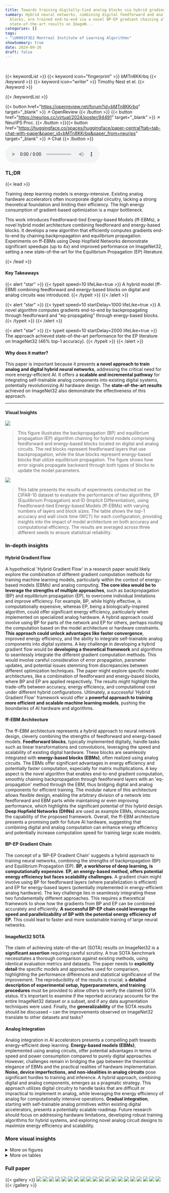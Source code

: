 ```yaml
---
title: Towards training digitally-tied analog blocks via hybrid gradient computation
summary: Hybrid neural networks, combining digital feedforward and analog energy-based
  blocks, are trained end-to-end via a novel BP-EP gradient chaining algorithm, achieving
  state-of-the-art results on ImageN...
categories: []
tags:
- "\U0001F3E2 Montreal Institute of Learning Algorithms"
showSummary: true
date: 2024-09-26
draft: false
---
```


<br>

{{< keywordList >}}
{{< keyword icon="fingerprint" >}} bMTn8KKrbq {{< /keyword >}}
{{< keyword icon="writer" >}} Timothy Nest et el. {{< /keyword >}}
 
{{< /keywordList >}}

{{< button href="https://openreview.net/forum?id=bMTn8KKrbq" target="_blank" >}}
↗ OpenReview
{{< /button >}}
{{< button href="https://neurips.cc/virtual/2024/poster/94491" target="_blank" >}}
↗ NeurIPS Proc.
{{< /button >}}{{< button href="https://huggingface.co/spaces/huggingface/paper-central?tab=tab-chat-with-paper&paper_id=bMTn8KKrbq&paper_from=neurips" target="_blank" >}}
↗ Chat
{{< /button >}}



<audio controls>
    <source src="https://ai-paper-reviewer.com/bMTn8KKrbq/podcast.wav" type="audio/wav">
    Your browser does not support the audio element.
</audio>


### TL;DR


{{< lead >}}

Training deep learning models is energy-intensive.  Existing analog hardware accelerators often incorporate digital circuitry, lacking a strong theoretical foundation and limiting their efficiency.  The high energy consumption of gradient-based optimization is a major bottleneck.

This work introduces Feedforward-tied Energy-based Models (ff-EBMs), a novel hybrid model architecture combining feedforward and energy-based blocks.  It develops a new algorithm that efficiently computes gradients end-to-end by chaining backpropagation and equilibrium propagation.  Experiments on ff-EBMs using Deep Hopfield Networks demonstrate significant speedups (up to 4x) and improved performance on ImageNet32, setting a new state-of-the-art for the Equilibrium Propagation (EP) literature.

{{< /lead >}}


#### Key Takeaways

{{< alert "star" >}}
{{< typeit speed=10 lifeLike=true >}} A hybrid model (ff-EBM) combining feedforward and energy-based blocks on digital and analog circuits was introduced. {{< /typeit >}}
{{< /alert >}}

{{< alert "star" >}}
{{< typeit speed=10 startDelay=1000 lifeLike=true >}} A novel algorithm computes gradients end-to-end by backpropagating through feedforward and "eq-propagating" through energy-based blocks. {{< /typeit >}}
{{< /alert >}}

{{< alert "star" >}}
{{< typeit speed=10 startDelay=2000 lifeLike=true >}} The approach achieved state-of-the-art performance for the EP literature on ImageNet32 (46% top-1 accuracy). {{< /typeit >}}
{{< /alert >}}

#### Why does it matter?
This paper is important because it presents **a novel approach to train analog and digital hybrid neural networks**, addressing the critical need for more energy-efficient AI.  It offers a **scalable and incremental pathway** for integrating self-trainable analog components into existing digital systems, potentially revolutionizing AI hardware design. The **state-of-the-art results** achieved on ImageNet32 also demonstrate the effectiveness of this approach.

------
#### Visual Insights



![](https://ai-paper-reviewer.com/bMTn8KKrbq/figures_1_1.jpg)

> This figure illustrates the backpropagation (BP) and equilibrium propagation (EP) algorithm chaining for hybrid models comprising feedforward and energy-based blocks located on digital and analog circuits.  The red blocks represent feedforward layers that use backpropagation, while the blue blocks represent energy-based blocks that utilize equilibrium propagation. The figure shows how error signals propagate backward through both types of blocks to update the model parameters.





![](https://ai-paper-reviewer.com/bMTn8KKrbq/tables_7_1.jpg)

> This table presents the results of experiments conducted on the CIFAR-10 dataset to evaluate the performance of two algorithms, EP (Equilibrium Propagation) and ID (Implicit Differentiation), using Feedforward-tied Energy-based Models (ff-EBMs) with varying numbers of layers and block sizes. The table shows the top-1 accuracy and wall clock time (WCT) for each configuration, providing insights into the impact of model architecture on both accuracy and computational efficiency.  The results are averaged across three different seeds to ensure statistical reliability.





### In-depth insights


#### Hybrid Gradient Flow
A hypothetical 'Hybrid Gradient Flow' in a research paper would likely explore the combination of different gradient computation methods for training machine learning models, particularly within the context of energy-based models (EBMs) and analog computing.  **The core idea would be to leverage the strengths of multiple approaches**, such as backpropagation (BP) and equilibrium propagation (EP), to overcome individual limitations and improve efficiency. For example, BP, while highly effective, is computationally expensive, whereas EP, being a biologically-inspired algorithm, could offer significant energy efficiency, particularly when implemented on specialized analog hardware. A hybrid approach could involve using BP for parts of the network and EP for others, perhaps routing the computation based on the model architecture or hardware constraints.  **This approach could unlock advantages like faster convergence**, improved energy efficiency, and the ability to integrate self-trainable analog components into digital systems.  A key challenge in developing a hybrid gradient flow would be **developing a theoretical framework** and algorithms to seamlessly integrate the different gradient computation methods.  This would involve careful consideration of error propagation, parameter updates, and potential issues stemming from discrepancies between different optimization techniques. The paper might explore specific model architectures, like a combination of feedforward and energy-based blocks, where BP and EP are applied respectively. The results might highlight the trade-offs between accuracy, energy efficiency, and computational cost under different hybrid configurations.  Ultimately, a successful 'Hybrid Gradient Flow' framework would offer a **powerful approach to training more efficient and scalable machine learning models**, pushing the boundaries of AI hardware and algorithms.

#### ff-EBM Architecture
The ff-EBM architecture represents a hybrid approach to neural network design, cleverly combining the strengths of feedforward and energy-based models.  **Feedforward blocks**, typically implemented digitally, handle tasks such as linear transformations and convolutions, leveraging the speed and scalability of existing digital hardware. These blocks are seamlessly integrated with **energy-based blocks (EBMs)**, often realized using analog circuits. The EBMs offer significant advantages in energy efficiency and potentially faster computation, especially for matrix multiplications.  A key aspect is the novel algorithm that enables end-to-end gradient computation, smoothly chaining backpropagation through feedforward layers with an 'eq-propagation' method through the EBM, thus bridging digital and analog components for efficient training.  The modular nature of this architecture allows flexible design, enabling the arbitrary division of a network into feedforward and EBM parts while maintaining or even improving performance, which highlights the significant potential of this hybrid design.  **Deep Hopfield Networks (DHNs)** are used as example EBMs, showcasing the capability of the proposed framework.  Overall, the ff-EBM architecture presents a promising path for future AI hardware, suggesting that combining digital and analog computation can enhance energy efficiency and potentially increase computation speed for training large scale models.

#### BP-EP Gradient Chain
The concept of a 'BP-EP Gradient Chain' suggests a hybrid approach to training neural networks, combining the strengths of backpropagation (BP) and Equilibrium Propagation (EP).  **BP, a workhorse of deep learning, is computationally expensive**.  **EP, an energy-based method, offers potential energy efficiency but faces scalability challenges.** A gradient chain might involve using BP for feedforward layers (where parallelization is efficient) and EP for energy-based layers (potentially implemented in energy-efficient analog hardware).  The key challenge lies in seamlessly integrating these two fundamentally different approaches. This requires a theoretical framework to show how the gradients from BP and EP can be combined accurately and efficiently.  **A successful BP-EP chain could leverage the speed and parallelizability of BP with the potential energy efficiency of EP.**  This could lead to faster and more sustainable training of large neural networks.

#### ImageNet32 SOTA
The claim of achieving state-of-the-art (SOTA) results on ImageNet32 is a **significant assertion** requiring careful scrutiny.  A true SOTA benchmark necessitates a thorough comparison against existing methods, using identical evaluation metrics and datasets.  The paper needs to **explicitly detail** the specific models and approaches used for comparison, highlighting the performance differences and statistical significance of the improvement.  The reproducibility of the results is crucial; a **detailed description of experimental setup, hyperparameters, and training procedures** must be provided to allow others to verify the claimed SOTA status.  It's important to examine if the reported accuracy accounts for the entire ImageNet32 dataset or a subset, and if any data augmentation techniques were used.  Finally, the **generalizability** of the SOTA results should be discussed – can the improvements observed on ImageNet32 translate to other datasets and tasks?

#### Analog Integration
Analog integration in AI accelerators presents a compelling path towards energy-efficient deep learning.  **Energy-based models (EBMs)**, implemented using analog circuits, offer potential advantages in terms of speed and power consumption compared to purely digital approaches. However, challenges remain in bridging the gap between the theoretical elegance of EBMs and the practical realities of hardware implementation.  **Noise, device imperfections, and non-idealities in analog circuits** pose significant hurdles to training and inference. A hybrid approach, combining digital and analog components, emerges as a pragmatic strategy. This approach utilizes digital circuitry to handle tasks that are difficult or impractical to implement in analog, while leveraging the energy efficiency of analog for computationally intensive operations. **Gradual integration**, starting with self-trainable analog primitives within existing digital accelerators, presents a potentially scalable roadmap. Future research should focus on addressing hardware limitations, developing robust training algorithms for hybrid systems, and exploring novel analog circuit designs to maximize energy efficiency and scalability.


### More visual insights

<details>
<summary>More on figures
</summary>


![](https://ai-paper-reviewer.com/bMTn8KKrbq/figures_3_1.jpg)

> This figure illustrates the forward and backward propagation of signals through a Feedforward-tied Energy-based Model (ff-EBM). The left side shows the forward pass, where data is processed sequentially through feedforward (pink) and energy-based (blue) blocks.  The right side shows the backward pass, illustrating how gradients are computed using a combination of backpropagation (BP) through feedforward blocks and equilibrium propagation (EP) through energy-based blocks.  The combination of digital feedforward blocks and analog energy-based blocks is central to the hybrid approach of the paper. This figure visually summarizes how the proposed algorithm combines standard backpropagation and equilibrium propagation for end-to-end gradient computation.


![](https://ai-paper-reviewer.com/bMTn8KKrbq/figures_5_1.jpg)

> This figure compares the gradients computed by Equilibrium Propagation (EP) and Implicit Differentiation (ID) methods.  It visualizes the transient gradient dynamics for a ff-EBM (Feedforward-tied Energy-based Model) with 6 blocks and 15 layers on a single data sample.  Each subplot shows gradients for a single layer across all blocks, demonstrating how the gradients evolve over time as the methods propagate backward (ID) or forward (EP). The close alignment of the curves shows that the gradients computed by both methods match closely.


![](https://ai-paper-reviewer.com/bMTn8KKrbq/figures_6_1.jpg)

> This figure compares the gradients computed by Equilibrium Propagation (EP) and Implicit Differentiation (ID) methods for a feedforward-tied energy-based model (ff-EBM).  The ff-EBM consists of 6 blocks and 15 layers.  Each subplot shows the gradients for a single layer within a block, with time progressing backward from the last block to the first block.  The dotted lines represent EP and the solid lines represent ID. The figure demonstrates the close agreement between EP and ID estimates.


![](https://ai-paper-reviewer.com/bMTn8KKrbq/figures_7_1.jpg)

> This figure illustrates the forward and backward passes of a Feedforward-tied Energy-based Model (ff-EBM). The forward pass shows data flowing through feedforward blocks (pink) and energy-based blocks (blue), with each energy-based block reaching an equilibrium state. The backward pass shows the gradient chaining method, where backpropagation occurs through the feedforward blocks and 'eq-propagation' (a process derived from equilibrium propagation) occurs through the energy-based blocks.  The arrows indicate the direction of signal flow, showcasing the hybrid approach that combines digital (feedforward) and analog (energy-based) computation.


![](https://ai-paper-reviewer.com/bMTn8KKrbq/figures_7_2.jpg)

> This figure shows the cosine similarity between the EP and ID weight gradients across different layers for a random sample. The color coding of the layers matches figures 3 and 5.  It demonstrates that the EP and ID gradients are nearly identical, indicating a strong agreement between the two methods.


![](https://ai-paper-reviewer.com/bMTn8KKrbq/figures_9_1.jpg)

> This figure illustrates the architecture of feedforward-tied energy-based models (ff-EBMs) at chip scale. It combines analog and digital processors to perform equilibrium propagation (EP). The analog processors consist of resistive devices, diodes, and voltage sources, while the digital processors handle control and data transfer. The system has multiple tiles, each containing analog processors, a digital processor, and a buffer. ADCs and DACs facilitate communication between analog and digital parts. The global buffer and I/O interface provide overall system communication and interaction with the external environment.


![](https://ai-paper-reviewer.com/bMTn8KKrbq/figures_26_1.jpg)

> This figure compares the transient dynamics of Equilibrium Propagation (EP) and Implicit Differentiation (ID) for computing gradients in a Feedforward-tied Energy-based Model (ff-EBM). The ff-EBM has 6 blocks and 15 layers, with varying block sizes.  The plot shows partially computed gradients over time for both methods, demonstrating that they closely align.


![](https://ai-paper-reviewer.com/bMTn8KKrbq/figures_26_2.jpg)

> This figure compares the transient dynamics of Equilibrium Propagation (EP) and Implicit Differentiation (ID) for computing gradients in a feedforward-tied energy-based model (ff-EBM).  It shows that partially computed gradients for both methods align closely over time and across layers and blocks of a 15-layer ff-EBM with Deep Hopfield Networks (DHNs) as energy-based modules.  Each subfigure shows gradients for different weights in each layer to illustrate the similarity between the two gradient computation methods.


![](https://ai-paper-reviewer.com/bMTn8KKrbq/figures_32_1.jpg)

> This figure shows the architecture of the feedforward-tied energy-based model (ff-EBM) used in the static gradient analysis of the paper.  It details the arrangement of convolutional layers, batch normalization layers, pooling layers, and the energy-based blocks within the ff-EBM. The color-coding of the blocks matches that used in Figures 3 and 5, allowing for easy cross-referencing between the figures. The caption highlights the important detail that the term 'block' refers to a combination of feedforward and energy-based blocks, not just one or the other.


![](https://ai-paper-reviewer.com/bMTn8KKrbq/figures_35_1.jpg)

> This figure compares the gradient calculations of Equilibrium Propagation (EP) and Implicit Differentiation (ID) methods on a Feedforward-tied Energy-based Model (ff-EBM).  The ff-EBM used has 6 blocks and 15 layers, with varying block sizes.  The graph plots partially computed gradients across the layers, showing how they align over time for both methods.  The results demonstrate the effectiveness of EP in matching ID gradients, highlighting its potential as a viable alternative for gradient-based optimization in this mixed digital-analog setting.


</details>




<details>
<summary>More on tables
</summary>


![](https://ai-paper-reviewer.com/bMTn8KKrbq/tables_8_1.jpg)
> This table presents the top-1 and top-5 validation accuracy and wall clock time (WCT) for models trained on CIFAR100 and ImageNet32 using both Equilibrium Propagation (EP) and Implicit Differentiation (ID).  The results are shown for models with 12 and 15 layers and compare the performance of EP against state-of-the-art results from the literature.

![](https://ai-paper-reviewer.com/bMTn8KKrbq/tables_17_1.jpg)
> This table presents the validation accuracy and wall-clock time (WCT) achieved on the CIFAR-10 dataset using both Equilibrium Propagation (EP) and Implicit Differentiation (ID) methods.  The experiments were performed on models with varying numbers of layers (L) and different block sizes (bs), which represent how the model is split into feedforward and energy-based components.  The results show how the performance and computational efficiency of the model change with different architectural configurations.

![](https://ai-paper-reviewer.com/bMTn8KKrbq/tables_25_1.jpg)
> This table presents the results of validation accuracy and wall clock time on CIFAR-10 dataset for different model configurations using Equilibrium Propagation (EP) and Implicit Differentiation (ID).  It shows how the performance and computation time vary with the number of layers (L) and different block sizes (bs) in the feedforward-tied energy-based models (ff-EBMs). The results demonstrate the impact of model architecture on both accuracy and efficiency.

![](https://ai-paper-reviewer.com/bMTn8KKrbq/tables_27_1.jpg)
> This table presents the results of validation accuracy and wall clock time (WCT) on CIFAR-10 dataset for different models trained using Equilibrium Propagation (EP) and Implicit Differentiation (ID). The models vary in the number of layers (L) and block sizes (bs), which represent how many layers are grouped into one energy-based block. The table shows the performance (top-1 accuracy) and computation speed (WCT) for different model configurations.  The results highlight the impact of model architecture on both performance and computational efficiency.

![](https://ai-paper-reviewer.com/bMTn8KKrbq/tables_29_1.jpg)
> This table presents the results of validation accuracy and wall clock time (WCT) on CIFAR-10 dataset for different models trained using Equilibrium Propagation (EP) and Implicit Differentiation (ID). The models vary in the number of layers (L) and the number of blocks ('bs'), allowing for an analysis of how different model architectures affect performance and computational efficiency.  The use of 3 seeds ensures a more reliable estimate of performance.

![](https://ai-paper-reviewer.com/bMTn8KKrbq/tables_33_1.jpg)
> This table presents the results of validation accuracy and wall clock time on CIFAR-10 dataset using two different algorithms, EP (Alg. 2) and ID.  The experiments varied the total number of layers (L) in the model and the size of the blocks (bs) used in the feedforward-tied energy-based model (ff-EBM).  Three different seeds were used for each configuration to assess the reproducibility and stability of the results.

![](https://ai-paper-reviewer.com/bMTn8KKrbq/tables_34_1.jpg)
> This table presents the results of validation accuracy and wall clock time on CIFAR-10 dataset for different configurations of the proposed Feedforward-tied Energy-based Models (ff-EBMs).  The configurations vary in the total number of layers (L) and the number of blocks the model is split into (bs).  It compares the performance of the proposed Equilibrium Propagation (EP) algorithm (Alg. 2) with Implicit Differentiation (ID). The results demonstrate that EP achieves similar or better accuracy than ID across various configurations and exhibits a significant reduction in wall clock time with smaller block sizes. This shows that ff-EBMs can scale with smaller block sizes while maintaining performance. 

![](https://ai-paper-reviewer.com/bMTn8KKrbq/tables_35_1.jpg)
> This table shows the validation accuracy and wall clock time for CIFAR-10 using two different algorithms (EP and ID) and varying the number of layers and block sizes in the model.  Three separate seeds were used for each configuration to provide a measure of statistical reliability.  The results demonstrate how the performance and computation time change as the model's architecture is altered.

</details>




### Full paper

{{< gallery >}}
<img src="https://ai-paper-reviewer.com/bMTn8KKrbq/1.png" class="grid-w50 md:grid-w33 xl:grid-w25" />
<img src="https://ai-paper-reviewer.com/bMTn8KKrbq/2.png" class="grid-w50 md:grid-w33 xl:grid-w25" />
<img src="https://ai-paper-reviewer.com/bMTn8KKrbq/3.png" class="grid-w50 md:grid-w33 xl:grid-w25" />
<img src="https://ai-paper-reviewer.com/bMTn8KKrbq/4.png" class="grid-w50 md:grid-w33 xl:grid-w25" />
<img src="https://ai-paper-reviewer.com/bMTn8KKrbq/5.png" class="grid-w50 md:grid-w33 xl:grid-w25" />
<img src="https://ai-paper-reviewer.com/bMTn8KKrbq/6.png" class="grid-w50 md:grid-w33 xl:grid-w25" />
<img src="https://ai-paper-reviewer.com/bMTn8KKrbq/7.png" class="grid-w50 md:grid-w33 xl:grid-w25" />
<img src="https://ai-paper-reviewer.com/bMTn8KKrbq/8.png" class="grid-w50 md:grid-w33 xl:grid-w25" />
<img src="https://ai-paper-reviewer.com/bMTn8KKrbq/9.png" class="grid-w50 md:grid-w33 xl:grid-w25" />
<img src="https://ai-paper-reviewer.com/bMTn8KKrbq/10.png" class="grid-w50 md:grid-w33 xl:grid-w25" />
<img src="https://ai-paper-reviewer.com/bMTn8KKrbq/11.png" class="grid-w50 md:grid-w33 xl:grid-w25" />
<img src="https://ai-paper-reviewer.com/bMTn8KKrbq/12.png" class="grid-w50 md:grid-w33 xl:grid-w25" />
<img src="https://ai-paper-reviewer.com/bMTn8KKrbq/13.png" class="grid-w50 md:grid-w33 xl:grid-w25" />
<img src="https://ai-paper-reviewer.com/bMTn8KKrbq/14.png" class="grid-w50 md:grid-w33 xl:grid-w25" />
<img src="https://ai-paper-reviewer.com/bMTn8KKrbq/15.png" class="grid-w50 md:grid-w33 xl:grid-w25" />
<img src="https://ai-paper-reviewer.com/bMTn8KKrbq/16.png" class="grid-w50 md:grid-w33 xl:grid-w25" />
<img src="https://ai-paper-reviewer.com/bMTn8KKrbq/17.png" class="grid-w50 md:grid-w33 xl:grid-w25" />
<img src="https://ai-paper-reviewer.com/bMTn8KKrbq/18.png" class="grid-w50 md:grid-w33 xl:grid-w25" />
<img src="https://ai-paper-reviewer.com/bMTn8KKrbq/19.png" class="grid-w50 md:grid-w33 xl:grid-w25" />
<img src="https://ai-paper-reviewer.com/bMTn8KKrbq/20.png" class="grid-w50 md:grid-w33 xl:grid-w25" />
{{< /gallery >}}